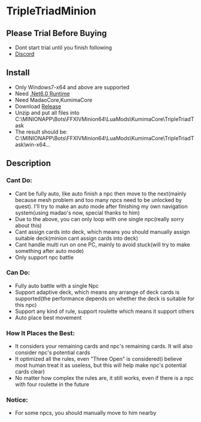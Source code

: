 # TripleTriadMinion
## Please Trial Before Buying
* Dont start trial until you finish following
* [Discord](https://discord.com/invite/g8nnzfED2H)
## Install
* Only Windows7-x64 and above are supported
* Need [.Net6.0 Runtime](https://dotnet.microsoft.com/download/dotnet/6.0)
* Need MadaoCore,KumimaCore
* Download [Release](https://github.com/Kumima/TripleTriadMinion/releases)
* Unzip and put all files into C:\MINIONAPP\Bots\FFXIVMinion64\LuaMods\KumimaCore\TripleTriadTask
* The result should be: C:\MINIONAPP\Bots\FFXIVMinion64\LuaMods\KumimaCore\TripleTriadTask\win-x64\...
## Description 
### Cant Do:  
* Cant be fully auto, like auto finish a npc then move to the next(mainly because mesh problem and too many npcs need to be unlocked by quest). I'll try to make an auto mode after finishing my own navigation system(using madao's now, special thanks to him)
* Due to the above, you can only loop with one single npc(really sorry about this)  
* Cant assign cards into deck, which means you should manually assign suitable deck(minion cant assign cards into deck)  
* Cant handle multi run on one PC, mainly to avoid stuck(will try to make something after auto mode)
* Only support npc battle
### Can Do:  
* Fully auto battle with a single Npc 
* Support adaptive deck, which means any arrange of deck cards is supported(the performance depends on whether the deck is suitable for this npc)
* Support any kind of rule, support roulette which means it support others  
* Auto place best movement
### How It Places the Best:
* It considers your remaining cards and npc's remaining cards. It will also consider npc's potential cards
* It optimized all the rules, even "Three Open" is considered(i believe most human treat it as useless, but this will help make npc's potential cards clear)
* No matter how complex the rules are, it still works, even if there is a npc with four roulette in the future
### Notice:
* For some npcs, you should manually move to him nearby
